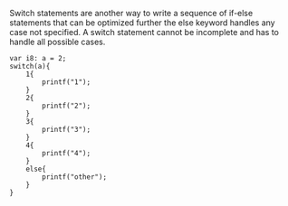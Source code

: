 Switch statements are another way to write a sequence of if-else statements that can be optimized further the else keyword handles any case not specified. A switch statement cannot be incomplete and has to handle all possible cases.
```
var i8: a = 2;
switch(a){
	1{
		printf("1");
	}
	2{
		printf("2");
	}
	3{
		printf("3");
	}
	4{
		printf("4");
	}
	else{
		printf("other");
	}
}
```